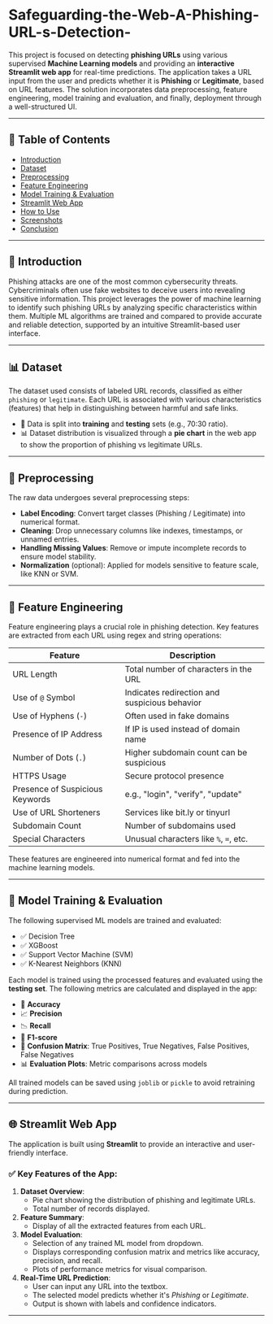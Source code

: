 # Safeguarding-the-Web-A-Phishing-URL-s-Detection-
This project is focused on detecting **phishing URLs** using various supervised **Machine Learning models** and providing an **interactive Streamlit web app** for real-time predictions. The application takes a URL input from the user and predicts whether it is **Phishing** or **Legitimate**, based on URL features. The solution incorporates data preprocessing, feature engineering, model training and evaluation, and finally, deployment through a well-structured UI.

---

## 📌 Table of Contents

- [Introduction](#introduction)
- [Dataset](#dataset)
- [Preprocessing](#preprocessing)
- [Feature Engineering](#feature-engineering)
- [Model Training & Evaluation](#model-training--evaluation)
- [Streamlit Web App](#streamlit-web-app)
- [How to Use](#how-to-use)
- [Screenshots](#screenshots)
- [Conclusion](#conclusion)

---

## 🧠 Introduction

Phishing attacks are one of the most common cybersecurity threats. Cybercriminals often use fake websites to deceive users into revealing sensitive information. This project leverages the power of machine learning to identify such phishing URLs by analyzing specific characteristics within them. Multiple ML algorithms are trained and compared to provide accurate and reliable detection, supported by an intuitive Streamlit-based user interface.

---

## 📊 Dataset

The dataset used consists of labeled URL records, classified as either `phishing` or `legitimate`. Each URL is associated with various characteristics (features) that help in distinguishing between harmful and safe links.

- 📁 Data is split into **training** and **testing** sets (e.g., 70:30 ratio).
- 📊 Dataset distribution is visualized through a **pie chart** in the web app to show the proportion of phishing vs legitimate URLs.

---

## 🔧 Preprocessing

The raw data undergoes several preprocessing steps:

- **Label Encoding**: Convert target classes (Phishing / Legitimate) into numerical format.
- **Cleaning**: Drop unnecessary columns like indexes, timestamps, or unnamed entries.
- **Handling Missing Values**: Remove or impute incomplete records to ensure model stability.
- **Normalization** (optional): Applied for models sensitive to feature scale, like KNN or SVM.

---

## 🚀 Feature Engineering

Feature engineering plays a crucial role in phishing detection. Key features are extracted from each URL using regex and string operations:

| Feature | Description |
|--------|-------------|
| URL Length | Total number of characters in the URL |
| Use of `@` Symbol | Indicates redirection and suspicious behavior |
| Use of Hyphens (`-`) | Often used in fake domains |
| Presence of IP Address | If IP is used instead of domain name |
| Number of Dots (`.`) | Higher subdomain count can be suspicious |
| HTTPS Usage | Secure protocol presence |
| Presence of Suspicious Keywords | e.g., "login", "verify", "update" |
| Use of URL Shorteners | Services like bit.ly or tinyurl |
| Subdomain Count | Number of subdomains used |
| Special Characters | Unusual characters like `%`, `=`, etc. |

These features are engineered into numerical format and fed into the machine learning models.

---

## 🤖 Model Training & Evaluation

The following supervised ML models are trained and evaluated:

- ✅ Decision Tree
- ✅ XGBoost
- ✅ Support Vector Machine (SVM)
- ✅ K-Nearest Neighbors (KNN)

Each model is trained using the processed features and evaluated using the **testing set**. The following metrics are calculated and displayed in the app:

- 🎯 **Accuracy**
- 📈 **Precision**
- 📉 **Recall**
- 🧮 **F1-score**
- 🧾 **Confusion Matrix**: True Positives, True Negatives, False Positives, False Negatives
- 📊 **Evaluation Plots**: Metric comparisons across models

All trained models can be saved using `joblib` or `pickle` to avoid retraining during prediction.

---

## 🌐 Streamlit Web App

The application is built using **Streamlit** to provide an interactive and user-friendly interface.

### ✅ Key Features of the App:

1. **Dataset Overview**:
   - Pie chart showing the distribution of phishing and legitimate URLs.
   - Total number of records displayed.
2. **Feature Summary**:
   - Display of all the extracted features from each URL.
3. **Model Evaluation**:
   - Selection of any trained ML model from dropdown.
   - Displays corresponding confusion matrix and metrics like accuracy, precision, and recall.
   - Plots of performance metrics for visual comparison.
4. **Real-Time URL Prediction**:
   - User can input any URL into the textbox.
   - The selected model predicts whether it's *Phishing* or *Legitimate*.
   - Output is shown with labels and confidence indicators.

---
